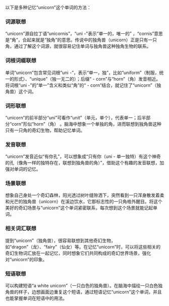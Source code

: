 以下是多种记忆“unicorn”这个单词的方法：

### 词源联想
“unicorn”源自拉丁语“unicornis”，“uni -”表示“单一的，唯一的” ，“cornis”意思是“角”，合起来就是“独角”的意思。传说中的独角兽（unicorn）正是只有一只角，通过了解这个词源，就很容易记住单词与独角兽这种独角生物的联系。

### 词根词缀联想
单词“unicorn”包含常见词根“uni -”，表示“单一，独”，比如“uniform”（制服，统一的形式）、“unique”（独一无二的）；后缀“ - corn”与“horn”（角）发音相近。将词根“uni -”的“单一”含义和类似“角”的“ - corn”结合，就记住了“unicorn”（独角兽）这个词。

### 词形联想
“unicorn”的前半部分“uni”可看作“unit”（单元，单个），代表单一；后半部分“corn”形似“horn”（角） 。脑海中想象一个单独的角，进而联想到独角兽这种只有一只角的奇幻生物，帮助记忆单词。

### 发音联想
“unicorn”发音近似“有你孔”，可以想象成“只有你（uni - 单一独特）有这个神奇的孔（像角一样的独特存在，联想到独角兽的角）”，借助这个有趣的发音联想，加强对单词的记忆。

### 场景联想
想象自己身处一个奇幻森林，阳光透过树叶缝隙洒下，突然看到一只浑身散发着柔和光芒的独角兽（unicorn）在溪边饮水，它那标志性的一只角格外醒目。将这个美好的奇幻场景与“unicorn”这个单词紧密联系，每次想到这个场景就能记起单词。

### 相关词汇联想
提到“unicorn”（独角兽），很容易联想到其他奇幻生物，如“dragon”（龙）、“fairy”（仙女）等。在记忆“unicorn”时，可以将这些相关的奇幻生物词汇放在一起记忆，同时想象它们共同构成的奇幻世界场景，强化对“unicorn”的印象。

### 短语联想
可以构建短语“a white unicorn”（一只白色的独角兽）。在脑海中描绘一只白色独角兽的样子，边想画面边重复这个短语，通过短语记忆“unicorn”这个单词，并且也能掌握单词在短语中的用法。 